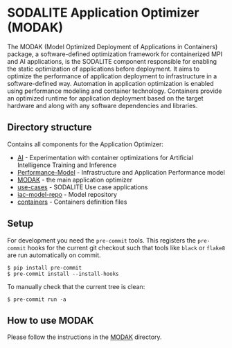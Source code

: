# SODALITE Application Optimizer (MODAK)

The MODAK (Model Optimized Deployment of Applications in Containers) package, a software-defined optimization framework for containerized MPI and AI applications, is the SODALITE component responsible for enabling the static optimization of applications before deployment. It aims to optimize the performance of application deployment to infrastructure in a software-defined way. Automation in application optimization is enabled using performance modeling and container technology. Containers provide an optimized runtime for application deployment based on the target hardware and along with any software dependencies and libraries.

## Directory structure

Contains all components for the Application Optimizer:

*   [AI](AI) - Experimentation with container optimizations for Artificial Intelligence Training and Inference
*   [Performance-Model](Performance-Model) - Infrastructure and Application Performance model
*   [MODAK](MODAK) - the main application optimizer
*   [use-cases](use-cases) - SODALITE Use case applications
*   [iac-model-repo](iac-model-repo) - Model repository
*   [containers](containers) - Containers definition files

## Setup

For development you need the `pre-commit` tools.
This registers the `pre-commit` hooks for the current git checkout such
that tools like `black` or `flake8` are run automatically on commit.

```console
$ pip install pre-commit
$ pre-commit install --install-hooks
```

To manually check that the current tree is clean:

```console
$ pre-commit run -a
```

## How to use MODAK
Please follow the instructions in the [MODAK](MODAK) directory.
